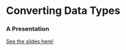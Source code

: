 # Converting Data Types

### A Presentation

[See the slides here!](https://gitpitch.com/abbreviatedman/how-to-create-a-nodejs-module)
